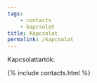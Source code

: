 ```yaml
---
tags: 
    - contacts
    - kapcsolat
title: Kapcsolat
permalink: /kapcsolat
---
```


Kapcsolattartók:

{% include contacts.html %}

